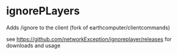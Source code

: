 # ignorePLayers
Adds /ignore to the client (fork of earthcomputer/clientcommands)

see https://github.com/networkException/ignoreplayer/releases for downloads and usage
